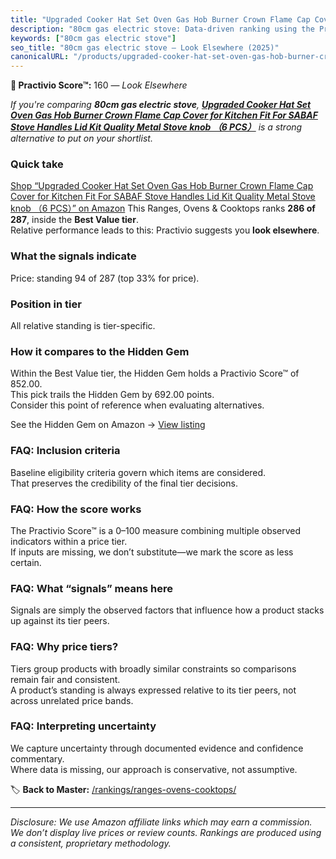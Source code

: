 ```yaml
---
title: "Upgraded Cooker Hat Set Oven Gas Hob Burner Crown Flame Cap Cover for Kitchen Fit For SABAF Stove Handles Lid Kit Quality Metal Stove knob （6 PCS）"
description: "80cm gas electric stove: Data-driven ranking using the Practivio Score™. Positioned by quality, value, demand, findability, momentum."
keywords: ["80cm gas electric stove"]
seo_title: "80cm gas electric stove — Look Elsewhere (2025)"
canonicalURL: "/products/upgraded-cooker-hat-set-oven-gas-hob-burner-crown-flame-cap-cover-for-kitchen-fit-for-sabaf-stove-handles-lid-kit-quality-metal-stove-knob-6-pcs-B0F8HZN1PG/"
---
```


**🚫 Practivio Score™:** 160 — _Look Elsewhere_


*If you're comparing **80cm gas electric stove**, **[Upgraded Cooker Hat Set Oven Gas Hob Burner Crown Flame Cap Cover for Kitchen Fit For SABAF Stove Handles Lid Kit Quality Metal Stove knob （6 PCS）](https://www.amazon.com/dp/B0F8HZN1PG?tag=practivio-20)** is a strong alternative to put on your shortlist.*
### Quick take
[Shop “Upgraded Cooker Hat Set Oven Gas Hob Burner Crown Flame Cap Cover for Kitchen Fit For SABAF Stove Handles Lid Kit Quality Metal Stove knob （6 PCS）” on Amazon](https://www.amazon.com/dp/B0F8HZN1PG?tag=practivio-20)
This Ranges, Ovens & Cooktops ranks **286 of 287**, inside the **Best Value tier**.  
Relative performance leads to this: Practivio suggests you **look elsewhere**.

### What the signals indicate
Price: standing 94 of 287 (top 33% for price).  

### Position in tier
All relative standing is tier-specific.

### How it compares to the Hidden Gem
Within the Best Value tier, the Hidden Gem holds a Practivio Score™ of 852.00.  
This pick trails the Hidden Gem by 692.00 points.  
Consider this point of reference when evaluating alternatives.  

See the Hidden Gem on Amazon → [View listing](https://www.amazon.com/dp/B0CHJ5HFNB?tag=practivio-20)

### FAQ: Inclusion criteria
Baseline eligibility criteria govern which items are considered.  
That preserves the credibility of the final tier decisions.

### FAQ: How the score works
The Practivio Score™ is a 0–100 measure combining multiple observed indicators within a price tier.  
If inputs are missing, we don’t substitute—we mark the score as less certain.

### FAQ: What “signals” means here
Signals are simply the observed factors that influence how a product stacks up against its tier peers.

### FAQ: Why price tiers?
Tiers group products with broadly similar constraints so comparisons remain fair and consistent.  
A product’s standing is always expressed relative to its tier peers, not across unrelated price bands.

### FAQ: Interpreting uncertainty
We capture uncertainty through documented evidence and confidence commentary.  
Where data is missing, our approach is conservative, not assumptive.


🏷️ **Back to Master:** [/rankings/ranges-ovens-cooktops/](/rankings/ranges-ovens-cooktops/)

---
_Disclosure: We use Amazon affiliate links which may earn a commission. We don’t display live prices or review counts. Rankings are produced using a consistent, proprietary methodology._
